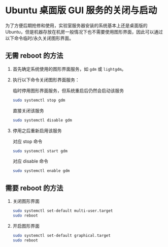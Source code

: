 # Ubuntu 桌面版 GUI 服务的关闭与启动

为了方便后期抢修和使用，实验室服务器安装的系统基本上还是桌面版的 Ubuntu，但是机器存放在机房一般情况下也不需要使用图形界面，因此可以通过以下命令临时/永久关闭图形界面。

## 无需 reboot 的方法

1. 首先确定系统使用的图形界面服务，如 `gdm` 或 `lightgdm`。
   
2. 执行以下命令关闭图形界面服务：
   
   临时停用图形界面服务，但系统重启后仍然会启动该服务

   ```bash
   sudo systemctl stop gdm
   ```

   直接关闭该服务

   ```bash
   sudo systemctl disable gdm
   ```

3. 停用之后重新启用该服务
   
   对应 stop 命令

   ```bash
   sudo systemctl start gdm
   ```
   
   对应 disable 命令

   ```bash
   sudo systemctl enable gdm
   ```

## 需要 reboot 的方法

1. 关闭图形界面
   
   ```bash
   sudo systemctl set-default multi-user.target
   sudo reboot
   ```

2. 开启图形界面
   
   ```bash
   sudo systemctl set-default graphical.target
   sudo reboot
   ```
